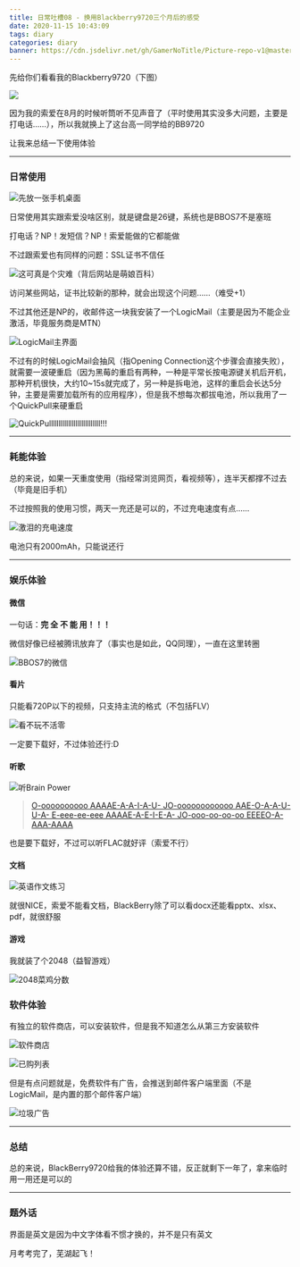 ```yaml
---
title: 日常吐槽08 - 换用Blackberry9720三个月后的感受
date: 2020-11-15 10:43:09
tags: diary
categories: diary
banner: https://cdn.jsdelivr.net/gh/GamerNoTitle/Picture-repo-v1@master/img/diary8/cover.jpg
---
```


先给你们看看我的Blackberry9720（下图）

![](https://cdn.jsdelivr.net/gh/GamerNoTitle/Picture-repo-v1@master/img/diary8/BB.jpg)

因为我的索爱在8月的时候听筒听不见声音了（平时使用其实没多大问题，主要是打电话……），所以我就换上了这台高一同学给的BB9720

让我来总结一下使用体验

---

### 日常使用

![先放一张手机桌面](https://cdn.jsdelivr.net/gh/GamerNoTitle/Picture-repo-v1@master/img/diary8/Screen_20201026_220918.jpg)

日常使用其实跟索爱没啥区别，就是键盘是26键，系统也是BBOS7不是塞班

打电话？NP！发短信？NP！索爱能做的它都能做

不过跟索爱也有同样的问题：SSL证书不信任

![这可真是个灾难（背后网站是萌娘百科）](https://cdn.jsdelivr.net/gh/GamerNoTitle/Picture-repo-v1@master/img/diary8/Screen_20201006_221644.jpg)

访问某些网站，证书比较新的那种，就会出现这个问题……（难受+1）

不过其他还是NP的，收邮件这一块我安装了一个LogicMail（主要是因为不能企业激活，毕竟服务商是MTN）

![LogicMail主界面](https://cdn.jsdelivr.net/gh/GamerNoTitle/Picture-repo-v1@master/img/diary8/Screen_20201115_110122.jpg)

不过有的时候LogicMail会抽风（指Opening Connection这个步骤会直接失败），就需要一波硬重启（因为黑莓的重启有两种，一种是平常长按电源键关机后开机，那种开机很快，大约10~15s就完成了，另一种是拆电池，这样的重启会长达5分钟，主要是需要加载所有的应用程序），但是我不想每次都拔电池，所以我用了一个QuickPull来硬重启

![QuickPulllllllllllllllllllllllllll!!!](https://cdn.jsdelivr.net/gh/GamerNoTitle/Picture-repo-v1@master/img/diary8/Screen_20201115_103818.jpg)

---

### 耗能体验

总的来说，如果一天重度使用（指经常浏览网页，看视频等），连半天都撑不过去（毕竟是旧手机）

不过按照我的使用习惯，两天一充还是可以的，不过充电速度有点……

![激泪的充电速度](https://cdn.jsdelivr.net/gh/GamerNoTitle/Picture-repo-v1@master/img/diary8/Screen_20201115_103757.jpg)

电池只有2000mAh，只能说还行

---

### 娱乐体验

#### 微信

一句话：**完 全 不 能 用！！！**

微信好像已经被腾讯放弃了（事实也是如此，QQ同理），一直在这里转圈

![BBOS7的微信](https://cdn.jsdelivr.net/gh/GamerNoTitle/Picture-repo-v1@master/img/diary8/Screen_20201115_103746.jpg)

#### 看片

只能看720P以下的视频，只支持主流的格式（不包括FLV）

![看不玩不活零](https://cdn.jsdelivr.net/gh/GamerNoTitle/Picture-repo-v1@master/img/diary8/Screen_20201115_104033.jpg)

一定要下载好，不过体验还行:D

#### 听歌

![听Brain Power](https://cdn.jsdelivr.net/gh/GamerNoTitle/Picture-repo-v1@master/img/diary8/Screen_20201115_103722.jpg)

> [O-oooooooooo AAAAE-A-A-I-A-U- JO-oooooooooooo AAE-O-A-A-U-U-A- E-eee-ee-eee AAAAE-A-E-I-E-A- JO-ooo-oo-oo-oo EEEEO-A-AAA-AAAA](https://zh.moegirl.org.cn/Brain_Power)

也是要下载好，不过可以听FLAC就好评（索爱不行）

#### 文档

![英语作文练习](https://cdn.jsdelivr.net/gh/GamerNoTitle/Picture-repo-v1@master/img/diary8/Screen_20201115_104052.jpg)

就很NICE，索爱不能看文档，BlackBerry除了可以看docx还能看pptx、xlsx、pdf，就很舒服

#### 游戏

我就装了个2048（益智游戏）

![2048菜鸡分数](https://cdn.jsdelivr.net/gh/GamerNoTitle/Picture-repo-v1@master/img/diary8/Screen_20201115_11204.jpg)

### 软件体验

有独立的软件商店，可以安装软件，但是我不知道怎么从第三方安装软件

![软件商店](https://cdn.jsdelivr.net/gh/GamerNoTitle/Picture-repo-v1@master/img/diary8/Screen_20201115_111555.jpg)

![已购列表](https://cdn.jsdelivr.net/gh/GamerNoTitle/Picture-repo-v1@master/img/diary8/Screen_20201115_111637.jpg)

但是有点问题就是，免费软件有广告，会推送到邮件客户端里面（不是LogicMail，是内置的那个邮件客户端）

![垃圾广告](https://cdn.jsdelivr.net/gh/GamerNoTitle/Picture-repo-v1@master/img/diary8/Screen_20201112_063546.jpg)

---

### 总结

总的来说，BlackBerry9720给我的体验还算不错，反正就剩下一年了，拿来临时用一用还是可以的

---

### 题外话

界面是英文是因为中文字体看不惯才换的，并不是只有英文

月考考完了，芜湖起飞！